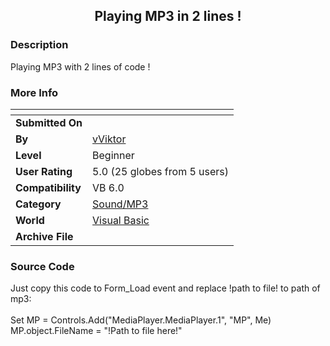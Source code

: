 ﻿<div align="center">

## Playing MP3 in 2 lines \!


</div>

### Description

Playing MP3 with 2 lines of code !
 
### More Info
 


<span>             |<span>
---                |---
**Submitted On**   |
**By**             |[vViktor](https://github.com/Planet-Source-Code/PSCIndex/blob/master/ByAuthor/vviktor.md)
**Level**          |Beginner
**User Rating**    |5.0 (25 globes from 5 users)
**Compatibility**  |VB 6\.0
**Category**       |[Sound/MP3](https://github.com/Planet-Source-Code/PSCIndex/blob/master/ByCategory/sound-mp3__1-45.md)
**World**          |[Visual Basic](https://github.com/Planet-Source-Code/PSCIndex/blob/master/ByWorld/visual-basic.md)
**Archive File**   |[](https://github.com/Planet-Source-Code/vviktor-playing-mp3-in-2-lines__1-56142/archive/master.zip)





### Source Code

Just copy this code to Form_Load event and replace !path to file! to path of mp3:<br><br>
Set MP = Controls.Add("MediaPlayer.MediaPlayer.1", "MP", Me)<br>
MP.object.FileName = "!Path to file here!"

